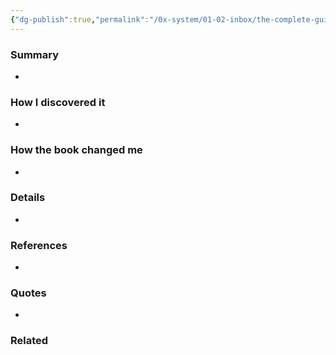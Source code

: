 ```yaml
---
{"dg-publish":true,"permalink":"/0x-system/01-02-inbox/the-complete-guide-to-self-control-scott-h-young-and-jakub-jilek/","title":"The Complete Guide to Self-Control - Scott H. Young & Jakub Jílek","dgShowBacklinks":false}
---
```



### Summary
- 

### How I discovered it
- 

### How the book changed me
- 

### Details
- 

### References
- 

### Quotes
- 

### Related

